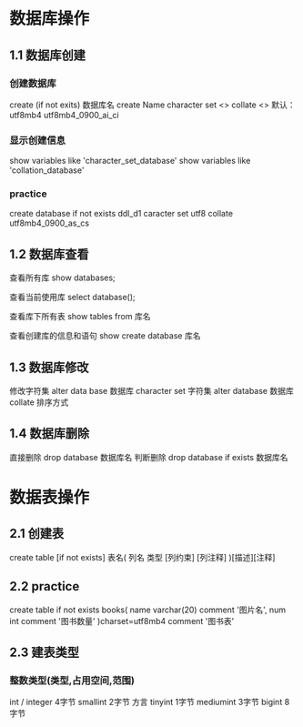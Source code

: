 # 数据库操作
## 1.1 数据库创建
### 创建数据库 
create (if not exits) 数据库名
create Name character set <> collate <>
默认：utf8mb4    utf8mb4_0900_ai_ci
### 显示创建信息
show variables like 'character_set_database'
show variables like 'collation_database'
### practice
create database if not exists ddl_d1 caracter set utf8 collate utf8mb4_0900_as_cs

## 1.2 数据库查看
查看所有库
show databases;

查看当前使用库
select database();

查看库下所有表
show tables from 库名

查看创建库的信息和语句
show create database 库名
	
## 1.3 数据库修改
修改字符集
alter data base 数据库 character set 字符集
alter database 数据库 collate 排序方式

## 1.4 数据库删除
直接删除
drop database 数据库名
判断删除
drop database if exists 数据库名

# 数据表操作
## 2.1 创建表
create table [if not exists] 表名(
列名 类型 [列约束] [列注释]
)[描述][注释]

## 2.2 practice
create table if not exists books(
name varchar(20) comment '图片名',
num int comment '图书数量'
)charset=utf8mb4 comment '图书表'

## 2.3 建表类型
### 整数类型(类型,占用空间,范围)
int / integer  4字节
smallint 2字节 
方言
tinyint 1字节
mediumint 3字节
bigint 8字节



<!--stackedit_data:
eyJoaXN0b3J5IjpbLTExNDQzMzcwMDksLTE0NDQ5MjA2MF19
-->